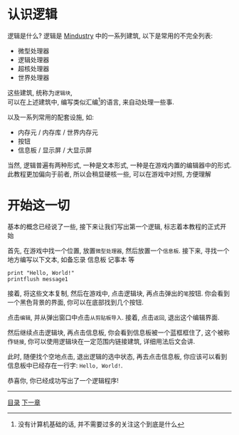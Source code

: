 # 认识逻辑
逻辑是什么? 逻辑是 [Mindustry] 中的一系列建筑, 以下是常用的不完全列表:

- 微型处理器
- 逻辑处理器
- 超核处理器
- 世界处理器

这些建筑, 统称为`逻辑块`,\
可以在上述建筑中, 编写类似汇编[^1]的语言, 来自动处理一些事.

以及一系列常用的配套设施, 如:

- 内存元 / 内存库 / 世界内存元
- 按钮
- 信息板 / 显示屏 / 大显示屏

当然, 逻辑普遍有两种形式, 一种是文本形式, 一种是在游戏内置的编辑器中的形式.
此教程更加偏向于前者, 所以会稍显硬核一些, 可以在游戏中对照, 方便理解

# 开始这一切
基本的概念已经说了一些, 接下来让我们写出第一个逻辑, 标志着本教程的正式开始

首先, 在游戏中找一个位置, 放置`微型处理器`, 然后放置一个`信息板`.
接下来, 寻找一个地方编写以下文本, 如备忘录 信息板 记事本 等
```gas
print "Hello, World!"
printflush message1
```
接着, 将这些文本复制, 然后在游戏中, 点击逻辑块, 再点击弹出的`笔`按钮.
你会看到一个黑色背景的界面, 你可以在底部找到几个按钮.

点击`编辑`, 并从弹出窗口中点击`从剪贴板导入`.
接着, 点击`返回`, 退出这个编辑界面.

然后继续点击逻辑块, 再点击信息板, 你会看到信息板被一个蓝框框住了,
这个被称作`链接`, 你可以使用逻辑块在一定范围内链接建筑, 详细用法后文会讲.

此时, 随便找个空地点击, 退出逻辑的选中状态,
再去点击信息板, 你应该可以看到信息板中已经存在一行字: `Hello, World!`.

恭喜你, 你已经成功写出了一个逻辑程序!

[Mindustry]: https://github.com/Anuken/Mindustry
[^1]: 没有计算机基础的话, 并不需要过多的关注这个到底是什么


---
[目录](./README.md)
[下一章](./02-learn-literal.md)
